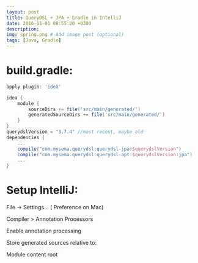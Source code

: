 ```yaml
---
layout: post
title: QueryDSL + JPA + Gradle in IntelliJ
date: 2016-11-01 08:55:20 +0300
description: 
img: spring.png # Add image post (optional)
tags: [Java, Gradle]
---
```


# build.gradle:
```gradle
apply plugin: 'idea'

idea { 
    module { 
        sourceDirs += file('src/main/generated/')         
        generatedSourceDirs += file('src/main/generated/') 
    } 
} 
querydslVersion = "3.7.4" //most recent, maybe old
dependencies { 
    ... 
    compile("com.mysema.querydsl:querydsl-jpa:$querydslVersion")
    compile("com.mysema.querydsl:querydsl-apt:$querydslVersion:jpa") 
    ... 
} 
```

# Setup IntelliJ:

File -&gt; Settings… ( Preference on Mac)

Compiler &gt; Annotation Processors

Enable annotation processing

Store generated sources relative to:

Module content root